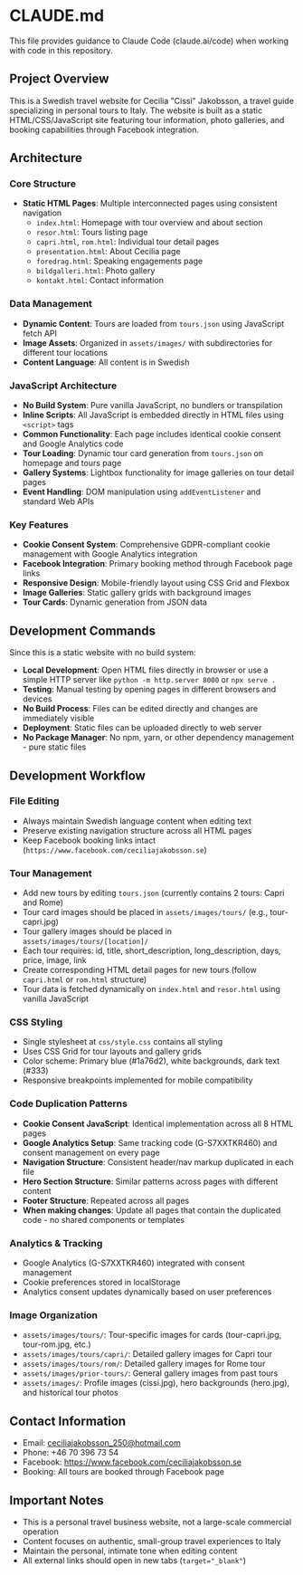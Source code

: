 # CLAUDE.md

This file provides guidance to Claude Code (claude.ai/code) when working with code in this repository.

## Project Overview

This is a Swedish travel website for Cecilia "Cissi" Jakobsson, a travel guide specializing in personal tours to Italy. The website is built as a static HTML/CSS/JavaScript site featuring tour information, photo galleries, and booking capabilities through Facebook integration.

## Architecture

### Core Structure
- **Static HTML Pages**: Multiple interconnected pages using consistent navigation
  - `index.html`: Homepage with tour overview and about section
  - `resor.html`: Tours listing page
  - `capri.html`, `rom.html`: Individual tour detail pages
  - `presentation.html`: About Cecilia page
  - `foredrag.html`: Speaking engagements page
  - `bildgalleri.html`: Photo gallery
  - `kontakt.html`: Contact information

### Data Management
- **Dynamic Content**: Tours are loaded from `tours.json` using JavaScript fetch API
- **Image Assets**: Organized in `assets/images/` with subdirectories for different tour locations
- **Content Language**: All content is in Swedish

### JavaScript Architecture
- **No Build System**: Pure vanilla JavaScript, no bundlers or transpilation
- **Inline Scripts**: All JavaScript is embedded directly in HTML files using `<script>` tags
- **Common Functionality**: Each page includes identical cookie consent and Google Analytics code
- **Tour Loading**: Dynamic tour card generation from `tours.json` on homepage and tours page
- **Gallery Systems**: Lightbox functionality for image galleries on tour detail pages
- **Event Handling**: DOM manipulation using `addEventListener` and standard Web APIs

### Key Features
- **Cookie Consent System**: Comprehensive GDPR-compliant cookie management with Google Analytics integration
- **Facebook Integration**: Primary booking method through Facebook page links
- **Responsive Design**: Mobile-friendly layout using CSS Grid and Flexbox
- **Image Galleries**: Static gallery grids with background images
- **Tour Cards**: Dynamic generation from JSON data

## Development Commands

Since this is a static website with no build system:
- **Local Development**: Open HTML files directly in browser or use a simple HTTP server like `python -m http.server 8000` or `npx serve .`
- **Testing**: Manual testing by opening pages in different browsers and devices
- **No Build Process**: Files can be edited directly and changes are immediately visible
- **Deployment**: Static files can be uploaded directly to web server
- **No Package Manager**: No npm, yarn, or other dependency management - pure static files

## Development Workflow

### File Editing
- Always maintain Swedish language content when editing text
- Preserve existing navigation structure across all HTML pages
- Keep Facebook booking links intact (`https://www.facebook.com/ceciliajakobsson.se`)

### Tour Management
- Add new tours by editing `tours.json` (currently contains 2 tours: Capri and Rome)
- Tour card images should be placed in `assets/images/tours/` (e.g., tour-capri.jpg)
- Tour gallery images should be placed in `assets/images/tours/[location]/`
- Each tour requires: id, title, short_description, long_description, days, price, image, link
- Create corresponding HTML detail pages for new tours (follow `capri.html` or `rom.html` structure)
- Tour data is fetched dynamically on `index.html` and `resor.html` using vanilla JavaScript

### CSS Styling
- Single stylesheet at `css/style.css` contains all styling
- Uses CSS Grid for tour layouts and gallery grids
- Color scheme: Primary blue (#1a76d2), white backgrounds, dark text (#333)
- Responsive breakpoints implemented for mobile compatibility

### Code Duplication Patterns
- **Cookie Consent JavaScript**: Identical implementation across all 8 HTML pages
- **Google Analytics Setup**: Same tracking code (G-S7XXTKR460) and consent management on every page
- **Navigation Structure**: Consistent header/nav markup duplicated in each file
- **Hero Section Structure**: Similar patterns across pages with different content
- **Footer Structure**: Repeated across all pages
- **When making changes**: Update all pages that contain the duplicated code - no shared components or templates

### Analytics & Tracking
- Google Analytics (G-S7XXTKR460) integrated with consent management
- Cookie preferences stored in localStorage
- Analytics consent updates dynamically based on user preferences

### Image Organization
- `assets/images/tours/`: Tour-specific images for cards (tour-capri.jpg, tour-rom.jpg, etc.)
- `assets/images/tours/capri/`: Detailed gallery images for Capri tour
- `assets/images/tours/rom/`: Detailed gallery images for Rome tour  
- `assets/images/prior-tours/`: General gallery images from past tours
- `assets/images/`: Profile images (cissi.jpg), hero backgrounds (hero.jpg), and historical tour photos

## Contact Information
- Email: ceciliajakobsson_250@hotmail.com
- Phone: +46 70 396 73 54
- Facebook: https://www.facebook.com/ceciliajakobsson.se
- Booking: All tours are booked through Facebook page

## Important Notes
- This is a personal travel business website, not a large-scale commercial operation
- Content focuses on authentic, small-group travel experiences to Italy
- Maintain the personal, intimate tone when editing content
- All external links should open in new tabs (`target="_blank"`)